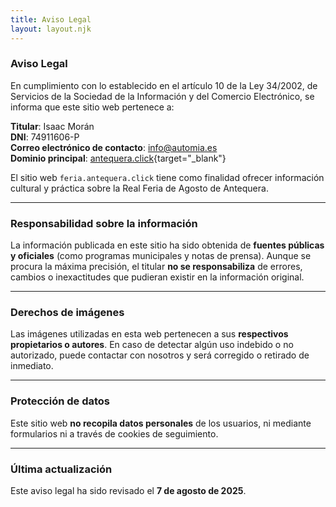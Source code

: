 ```yaml
---
title: Aviso Legal
layout: layout.njk
---
```


### Aviso Legal

En cumplimiento con lo establecido en el artículo 10 de la Ley 34/2002, de Servicios de la Sociedad de la Información y del Comercio Electrónico, se informa que este sitio web pertenece a:

**Titular**: Isaac Morán  
**DNI**: 74911606-P  
**Correo electrónico de contacto**: [info@automia.es](mailto:info@automia.es)  
**Dominio principal**: [antequera.click](https://antequera.click){target="_blank"}

El sitio web `feria.antequera.click` tiene como finalidad ofrecer información cultural y práctica sobre la Real Feria de Agosto de Antequera.

---

### Responsabilidad sobre la información

La información publicada en este sitio ha sido obtenida de **fuentes públicas y oficiales** (como programas municipales y notas de prensa). Aunque se procura la máxima precisión, el titular **no se responsabiliza** de errores, cambios o inexactitudes que pudieran existir en la información original.

---

### Derechos de imágenes

Las imágenes utilizadas en esta web pertenecen a sus **respectivos propietarios o autores**. En caso de detectar algún uso indebido o no autorizado, puede contactar con nosotros y será corregido o retirado de inmediato.

---

### Protección de datos

Este sitio web **no recopila datos personales** de los usuarios, ni mediante formularios ni a través de cookies de seguimiento.

---

### Última actualización

Este aviso legal ha sido revisado el **7 de agosto de 2025**.
